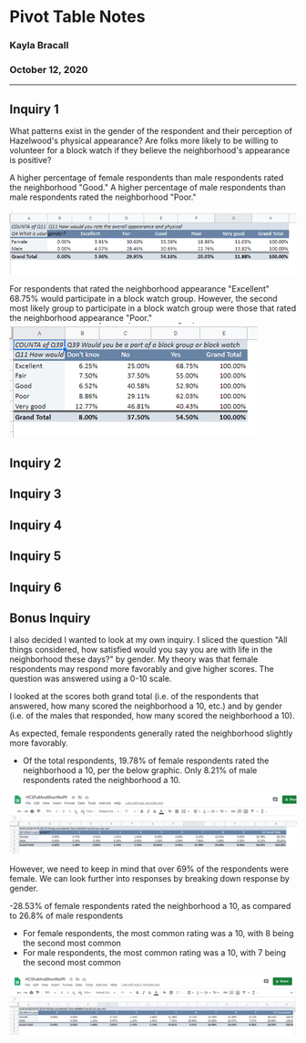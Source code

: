 # Pivot Table Notes
### Kayla Bracall
### October 12, 2020
______________

## Inquiry 1

What patterns exist in the gender of the respondent and their perception of Hazelwood's physical appearance? Are folks more likely to be willing to volunteer for a block watch if they believe the neighborhood's appearance is positive?

A higher percentage of female respondents than male respondents rated the neighborhood "Good." A higher percentage of male respondents than male respondents rated the neighborhood "Poor."

![Neighborhood Appearance](neighborhood_appearance_gender.png) 

For respondents that rated the neighborhood appearance "Excellent" 68.75% would participate in a block watch group. However, the second most likely group to participate in a block watch group were those that rated the neighborhood appearance "Poor."
![Block Watch Percentages](block_watch_appearance.png)

## Inquiry 2

## Inquiry 3

## Inquiry 4

## Inquiry 5

## Inquiry 6




## Bonus Inquiry

I also decided I wanted to look at my own inquiry. I sliced the question "All things considered, how satisfied would you say you are with life in the neighborhood these days?" by gender. My theory was that female respondents may respond more favorably and give higher scores. The question was answered using a 0-10 scale. 

I looked at the scores both grand total (i.e. of the respondents that answered, how many scored the neighborhood a 10, etc.) and by gender (i.e. of the males that responded, how many scored the neighborhood a 10). 

As expected, female respondents generally rated the neighborhood slightly more favorably.

- Of the total respondents, 19.78% of female respondents rated the neighborhood a 10, per the below graphic. Only 8.21% of male respondents rated the neighborhood a 10.

![Percentage by Total Respondents](total_percents.png) 

However, we need to keep in mind that over 69% of the respondents were female. We can look further into responses by breaking down response by gender. 

-28.53% of female respondents rated the neighborhood a 10, as compared to 26.8% of male respondents
- For female respondents, the most common rating was a 10, with 8 being the second most common
- For male respondents, the most common rating was a 10, with 7 being the second most common 

![Percentage by Gender](gender_percents.png) 